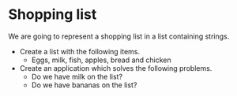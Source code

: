 # Shopping list

We are going to represent a shopping list in a list containing strings.

- Create a list with the following items.
  - Eggs, milk, fish, apples, bread and chicken
- Create an application which solves the following problems.
  - Do we have milk on the list?
  - Do we have bananas on the list?
